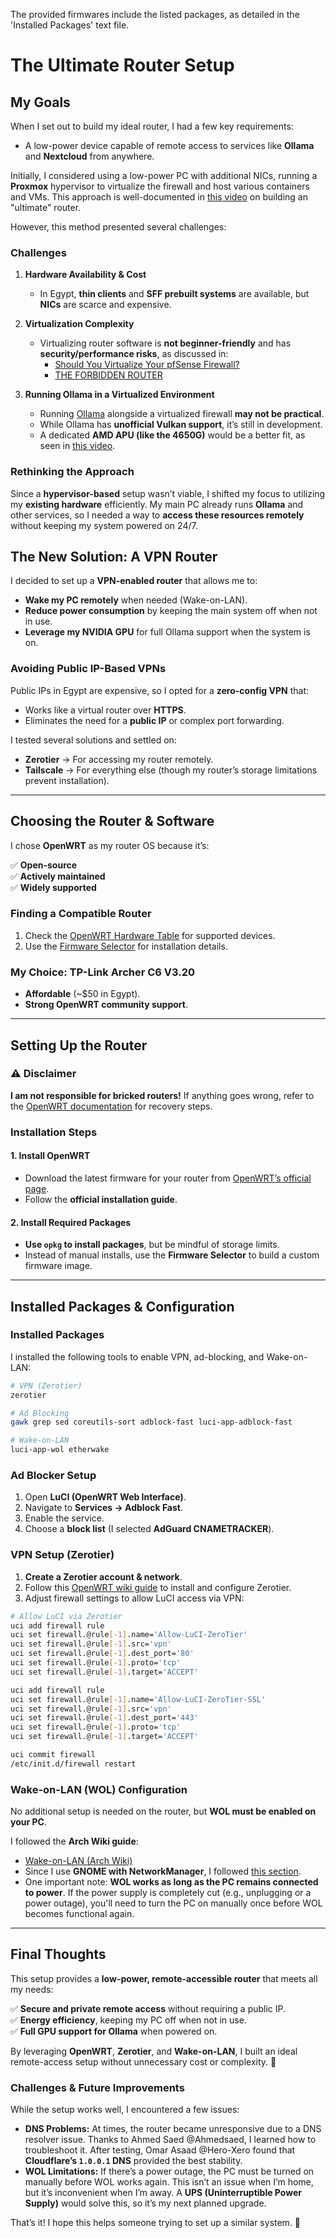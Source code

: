 The provided firmwares include the listed packages, as detailed in the 'Installed Packages' text file.

# **The Ultimate Router Setup**

## **My Goals**

When I set out to build my ideal router, I had a few key requirements:

- A low-power device capable of remote access to services like **Ollama** and **Nextcloud** from anywhere.

Initially, I considered using a low-power PC with additional NICs, running a **Proxmox** hypervisor to virtualize the firewall and host various containers and VMs. This approach is well-documented in [this video](https://www.youtube.com/watch?v=8QTdW0Q8U3E) on building an "ultimate" router.

However, this method presented several challenges:

### **Challenges**

1. **Hardware Availability & Cost**
    
    - In Egypt, **thin clients** and **SFF prebuilt systems** are available, but **NICs** are scarce and expensive.
2. **Virtualization Complexity**
    
    - Virtualizing router software is **not beginner-friendly** and has **security/performance risks**, as discussed in:
        - [Should You Virtualize Your pfSense Firewall?](https://www.youtube.com/watch?v=aKK4ojdkk3M)
        - [THE FORBIDDEN ROUTER](https://www.youtube.com/watch?v=r9fWuT5Io5Q)
3. **Running Ollama in a Virtualized Environment**
    
    - Running [Ollama](https://ollama.com/) alongside a virtualized firewall **may not be practical**.
    - While Ollama has **unofficial Vulkan support**, it’s still in development.
    - A dedicated **AMD APU (like the 4650G)** would be a better fit, as seen in [this video](https://www.youtube.com/watch?v=N8fWIh1V-YM).

### **Rethinking the Approach**

Since a **hypervisor-based** setup wasn’t viable, I shifted my focus to utilizing my **existing hardware** efficiently. My main PC already runs **Ollama** and other services, so I needed a way to **access these resources remotely** without keeping my system powered on 24/7.

## **The New Solution: A VPN Router**

I decided to set up a **VPN-enabled router** that allows me to:

- **Wake my PC remotely** when needed (Wake-on-LAN).
- **Reduce power consumption** by keeping the main system off when not in use.
- **Leverage my NVIDIA GPU** for full Ollama support when the system is on.

### **Avoiding Public IP-Based VPNs**

Public IPs in Egypt are expensive, so I opted for a **zero-config VPN** that:

- Works like a virtual router over **HTTPS**.
- Eliminates the need for a **public IP** or complex port forwarding.

I tested several solutions and settled on:

- **Zerotier** → For accessing my router remotely.
- **Tailscale** → For everything else (though my router’s storage limitations prevent installation).

---

## **Choosing the Router & Software**

I chose **OpenWRT** as my router OS because it’s:

✅ **Open-source**  
✅ **Actively maintained**  
✅ **Widely supported**

### **Finding a Compatible Router**

1. Check the [OpenWRT Hardware Table](https://openwrt.org/toh/start) for supported devices.
2. Use the [Firmware Selector](https://firmware-selector.openwrt.org/) for installation details.

### **My Choice: TP-Link Archer C6 V3.20**

- **Affordable** (~$50 in Egypt).
- **Strong OpenWRT community support**.

---

## **Setting Up the Router**

### **⚠️ Disclaimer**

**I am not responsible for bricked routers!** If anything goes wrong, refer to the [OpenWRT documentation](https://openwrt.org/docs/start) for recovery steps.

### **Installation Steps**

#### **1. Install OpenWRT**

- Download the latest firmware for your router from [OpenWRT’s official page](https://openwrt.org/).
- Follow the **official installation guide**.

#### **2. Install Required Packages**

- **Use `opkg` to install packages**, but be mindful of storage limits.
- Instead of manual installs, use the **Firmware Selector** to build a custom firmware image.

---

## **Installed Packages & Configuration**

### **Installed Packages**

I installed the following tools to enable VPN, ad-blocking, and Wake-on-LAN:

```sh
# VPN (Zerotier)
zerotier 

# Ad Blocking
gawk grep sed coreutils-sort adblock-fast luci-app-adblock-fast

# Wake-on-LAN
luci-app-wol etherwake
```

### **Ad Blocker Setup**

1. Open **LuCI (OpenWRT Web Interface)**.
2. Navigate to **Services → Adblock Fast**.
3. Enable the service.
4. Choose a **block list** (I selected **AdGuard CNAMETRACKER**).

### **VPN Setup (Zerotier)**

1. **Create a Zerotier account & network**.
2. Follow this [OpenWRT wiki guide](https://openwrt.org/docs/guide-user/services/vpn/zerotier) to install and configure Zerotier.
3. Adjust firewall settings to allow LuCI access via VPN:

```sh
# Allow LuCI via Zerotier
uci add firewall rule
uci set firewall.@rule[-1].name='Allow-LuCI-ZeroTier'
uci set firewall.@rule[-1].src='vpn'
uci set firewall.@rule[-1].dest_port='80'
uci set firewall.@rule[-1].proto='tcp'
uci set firewall.@rule[-1].target='ACCEPT'

uci add firewall rule
uci set firewall.@rule[-1].name='Allow-LuCI-ZeroTier-SSL'
uci set firewall.@rule[-1].src='vpn'
uci set firewall.@rule[-1].dest_port='443'
uci set firewall.@rule[-1].proto='tcp'
uci set firewall.@rule[-1].target='ACCEPT'

uci commit firewall
/etc/init.d/firewall restart
```

### **Wake-on-LAN (WOL) Configuration**

No additional setup is needed on the router, but **WOL must be enabled on your PC**.

I followed the **Arch Wiki guide**:

- [Wake-on-LAN (Arch Wiki)](https://wiki.archlinux.org/title/Wake-on-LAN)
- Since I use **GNOME with NetworkManager**, I followed [this section](https://wiki.archlinux.org/title/Wake-on-LAN#NetworkManager).
- One important note: **WOL works as long as the PC remains connected to power**. If the power supply is completely cut (e.g., unplugging or a power outage), you'll need to turn the PC on manually once before WOL becomes functional again.

---

## **Final Thoughts**

This setup provides a **low-power, remote-accessible router** that meets all my needs:

✅ **Secure and private remote access** without requiring a public IP.  
✅ **Energy efficiency**, keeping my PC off when not in use.  
✅ **Full GPU support for Ollama** when powered on.

By leveraging **OpenWRT**, **Zerotier**, and **Wake-on-LAN**, I built an ideal remote-access setup without unnecessary cost or complexity. 🚀

### **Challenges & Future Improvements**

While the setup works well, I encountered a few issues:

- **DNS Problems:** At times, the router became unresponsive due to a DNS resolver issue. Thanks to Ahmed Saed @Ahmedsaed, I learned how to troubleshoot it. After testing, Omar Asaad @Hero-Xero found that **Cloudflare’s `1.0.0.1` DNS** provided the best stability.
- **WOL Limitations:** If there’s a power outage, the PC must be turned on manually before WOL works again. This isn’t an issue when I’m home, but it’s inconvenient when I’m away. A **UPS (Uninterruptible Power Supply)** would solve this, so it’s my next planned upgrade.

That’s it! I hope this helps someone trying to set up a similar system. 🚀
